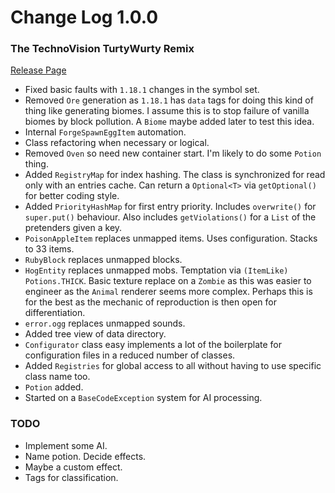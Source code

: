 # Change Log 1.0.0
### The TechnoVision TurtyWurty Remix

[Release Page](https://github.com/jackokring/ExactFeather396/releases)

* Fixed basic faults with `1.18.1` changes in the symbol set.
* Removed `Ore` generation as `1.18.1` has `data` tags for doing this kind of thing like generating biomes. I assume this is to stop failure of vanilla biomes by block pollution. A `Biome` maybe added later to test this idea.
* Internal `ForgeSpawnEggItem` automation.
* Class refactoring when necessary or logical.
* Removed `Oven` so need new container start. I'm likely to do some `Potion` thing.
* Added `RegistryMap` for index hashing. The class is synchronized for read only with an entries cache. Can return a `Optional<T>` via `getOptional()` for better coding style.
* Added `PriorityHashMap` for first entry priority. Includes `overwrite()` for `super.put()` behaviour. Also includes `getViolations()` for a `List` of the pretenders given a key.
* `PoisonAppleItem` replaces unmapped items. Uses configuration. Stacks to 33 items.
* `RubyBlock` replaces unmapped blocks.
* `HogEntity` replaces unmapped mobs. Temptation via `(ItemLike) Potions.THICK`. Basic texture replace on a `Zombie` as this was easier to engineer as the `Animal` renderer seems more complex. Perhaps this is for the best as the mechanic of reproduction is then open for differentiation.
* `error.ogg` replaces unmapped sounds.
* Added tree view of data directory.
* `Configurator` class easy implements a lot of the boilerplate for configuration files in a reduced number of classes.
* Added `Registries` for global access to all without having to use specific class name too.
* `Potion` added.
* Started on a `BaseCodeException` system for AI processing.

### TODO
* Implement some AI.
* Name potion. Decide effects.
* Maybe a custom effect.
* Tags for classification.